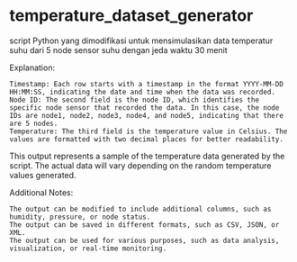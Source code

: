 # temperature_dataset_generator
script Python yang dimodifikasi untuk mensimulasikan data temperatur suhu dari 5 node sensor suhu dengan jeda waktu 30 menit

Explanation:

    Timestamp: Each row starts with a timestamp in the format YYYY-MM-DD HH:MM:SS, indicating the date and time when the data was recorded.
    Node ID: The second field is the node ID, which identifies the specific node sensor that recorded the data. In this case, the node IDs are node1, node2, node3, node4, and node5, indicating that there are 5 nodes.
    Temperature: The third field is the temperature value in Celsius. The values are formatted with two decimal places for better readability.

This output represents a sample of the temperature data generated by the script. The actual data will vary depending on the random temperature values generated.

Additional Notes:

    The output can be modified to include additional columns, such as humidity, pressure, or node status.
    The output can be saved in different formats, such as CSV, JSON, or XML.
    The output can be used for various purposes, such as data analysis, visualization, or real-time monitoring.
